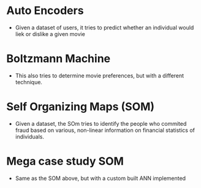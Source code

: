 # Auto Encoders
  - Given a dataset of users, it tries to predict whether an individual would liek or dislike a given movie
  
# Boltzmann Machine
  - This also tries to determine movie preferences, but with a different technique.

# Self Organizing Maps (SOM)
  - Given a dataset, the SOm tries to identify the people who commited fraud based on various, non-linear information on financial statistics of individuals.

# Mega case study SOM
  - Same as the SOM above, but with a custom built ANN implemented
